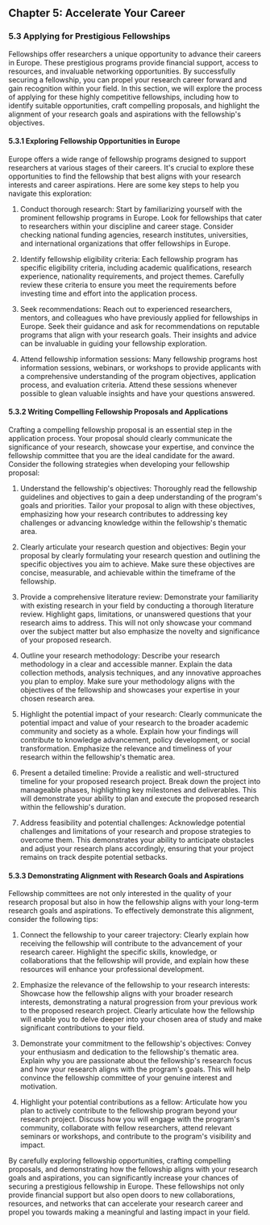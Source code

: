 ## Chapter 5: Accelerate Your Career

### 5.3 Applying for Prestigious Fellowships

Fellowships offer researchers a unique opportunity to advance their careers in Europe. These prestigious programs provide financial support, access to resources, and invaluable networking opportunities. By successfully securing a fellowship, you can propel your research career forward and gain recognition within your field. In this section, we will explore the process of applying for these highly competitive fellowships, including how to identify suitable opportunities, craft compelling proposals, and highlight the alignment of your research goals and aspirations with the fellowship's objectives.

#### 5.3.1 Exploring Fellowship Opportunities in Europe

Europe offers a wide range of fellowship programs designed to support researchers at various stages of their careers. It's crucial to explore these opportunities to find the fellowship that best aligns with your research interests and career aspirations. Here are some key steps to help you navigate this exploration:

1. Conduct thorough research: Start by familiarizing yourself with the prominent fellowship programs in Europe. Look for fellowships that cater to researchers within your discipline and career stage. Consider checking national funding agencies, research institutes, universities, and international organizations that offer fellowships in Europe.

2. Identify fellowship eligibility criteria: Each fellowship program has specific eligibility criteria, including academic qualifications, research experience, nationality requirements, and project themes. Carefully review these criteria to ensure you meet the requirements before investing time and effort into the application process.

3. Seek recommendations: Reach out to experienced researchers, mentors, and colleagues who have previously applied for fellowships in Europe. Seek their guidance and ask for recommendations on reputable programs that align with your research goals. Their insights and advice can be invaluable in guiding your fellowship exploration.

4. Attend fellowship information sessions: Many fellowship programs host information sessions, webinars, or workshops to provide applicants with a comprehensive understanding of the program objectives, application process, and evaluation criteria. Attend these sessions whenever possible to glean valuable insights and have your questions answered.

#### 5.3.2 Writing Compelling Fellowship Proposals and Applications

Crafting a compelling fellowship proposal is an essential step in the application process. Your proposal should clearly communicate the significance of your research, showcase your expertise, and convince the fellowship committee that you are the ideal candidate for the award. Consider the following strategies when developing your fellowship proposal:

1. Understand the fellowship's objectives: Thoroughly read the fellowship guidelines and objectives to gain a deep understanding of the program's goals and priorities. Tailor your proposal to align with these objectives, emphasizing how your research contributes to addressing key challenges or advancing knowledge within the fellowship's thematic area.

2. Clearly articulate your research question and objectives: Begin your proposal by clearly formulating your research question and outlining the specific objectives you aim to achieve. Make sure these objectives are concise, measurable, and achievable within the timeframe of the fellowship.

3. Provide a comprehensive literature review: Demonstrate your familiarity with existing research in your field by conducting a thorough literature review. Highlight gaps, limitations, or unanswered questions that your research aims to address. This will not only showcase your command over the subject matter but also emphasize the novelty and significance of your proposed research.

4. Outline your research methodology: Describe your research methodology in a clear and accessible manner. Explain the data collection methods, analysis techniques, and any innovative approaches you plan to employ. Make sure your methodology aligns with the objectives of the fellowship and showcases your expertise in your chosen research area.

5. Highlight the potential impact of your research: Clearly communicate the potential impact and value of your research to the broader academic community and society as a whole. Explain how your findings will contribute to knowledge advancement, policy development, or social transformation. Emphasize the relevance and timeliness of your research within the fellowship's thematic area.

6. Present a detailed timeline: Provide a realistic and well-structured timeline for your proposed research project. Break down the project into manageable phases, highlighting key milestones and deliverables. This will demonstrate your ability to plan and execute the proposed research within the fellowship's duration.

7. Address feasibility and potential challenges: Acknowledge potential challenges and limitations of your research and propose strategies to overcome them. This demonstrates your ability to anticipate obstacles and adjust your research plans accordingly, ensuring that your project remains on track despite potential setbacks.

#### 5.3.3 Demonstrating Alignment with Research Goals and Aspirations

Fellowship committees are not only interested in the quality of your research proposal but also in how the fellowship aligns with your long-term research goals and aspirations. To effectively demonstrate this alignment, consider the following tips:

1. Connect the fellowship to your career trajectory: Clearly explain how receiving the fellowship will contribute to the advancement of your research career. Highlight the specific skills, knowledge, or collaborations that the fellowship will provide, and explain how these resources will enhance your professional development.

2. Emphasize the relevance of the fellowship to your research interests: Showcase how the fellowship aligns with your broader research interests, demonstrating a natural progression from your previous work to the proposed research project. Clearly articulate how the fellowship will enable you to delve deeper into your chosen area of study and make significant contributions to your field.

3. Demonstrate your commitment to the fellowship's objectives: Convey your enthusiasm and dedication to the fellowship's thematic area. Explain why you are passionate about the fellowship's research focus and how your research aligns with the program's goals. This will help convince the fellowship committee of your genuine interest and motivation.

4. Highlight your potential contributions as a fellow: Articulate how you plan to actively contribute to the fellowship program beyond your research project. Discuss how you will engage with the program's community, collaborate with fellow researchers, attend relevant seminars or workshops, and contribute to the program's visibility and impact.

By carefully exploring fellowship opportunities, crafting compelling proposals, and demonstrating how the fellowship aligns with your research goals and aspirations, you can significantly increase your chances of securing a prestigious fellowship in Europe. These fellowships not only provide financial support but also open doors to new collaborations, resources, and networks that can accelerate your research career and propel you towards making a meaningful and lasting impact in your field.